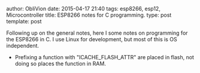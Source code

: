 author: ObliVion
date: 2015-04-17 21:40
tags: esp8266, esp12, Microcontroller
title: ESP8266 notes for C programming.
type: post
template: post

Following up on the general notes, here I some notes on programming for
the ESP8266 in C. I use Linux for development, but most of this is OS
independent.

 - Prefixing a function with "ICACHE_FLASH_ATTR" are placed in flash,
   not doing so places the function in RAM.


   
